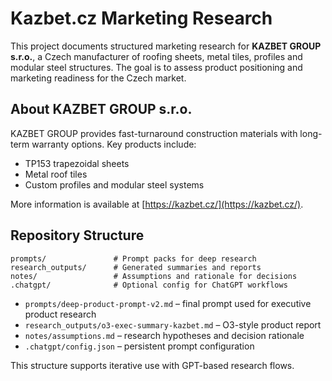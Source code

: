 # Kazbet.cz Marketing Research

This project documents structured marketing research for **KAZBET GROUP s.r.o.**, a Czech manufacturer of roofing sheets, metal tiles, profiles and modular steel structures. The goal is to assess product positioning and marketing readiness for the Czech market.

## About KAZBET GROUP s.r.o.
KAZBET GROUP provides fast-turnaround construction materials with long-term warranty options. Key products include:
- TP153 trapezoidal sheets
- Metal roof tiles
- Custom profiles and modular steel systems

More information is available at [https://kazbet.cz/](https://kazbet.cz/).

## Repository Structure

```
prompts/               # Prompt packs for deep research
research_outputs/      # Generated summaries and reports
notes/                 # Assumptions and rationale for decisions
.chatgpt/              # Optional config for ChatGPT workflows
```

- `prompts/deep-product-prompt-v2.md` – final prompt used for executive product research
- `research_outputs/o3-exec-summary-kazbet.md` – O3-style product report
- `notes/assumptions.md` – research hypotheses and decision rationale
- `.chatgpt/config.json` – persistent prompt configuration

This structure supports iterative use with GPT-based research flows.
